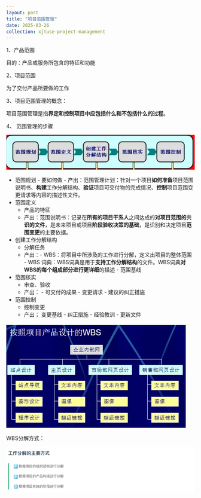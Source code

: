 ```yaml
---
layout: post
title: "项目范围管理"
date: 2025-03-26
collection: xjtuse-project-management
---
```


1、产品范围

目的：产品或服务所包含的特征和功能

2、项目范围

为了交付产品所要做的工作


3、项目范围管理的概念：

项目范围管理是指**界定和控制项目中应包括什么和不包括什么的过程**。


4、
范围管理的步骤

![](/assets/xjtuse-project-management/b22cad894e2745f53b7a5bfe0bd58fd4.webp)


- 范围规划
	  - 要如何做
	  - 产出：范围管理计划：针对一个项目**如何准备**项目范围说明书、**构建**工作分解结构、**验证**项目可交付物的完成情况、**控制**项目范围变更请求等内容的描述性文件。
- 范围定义
	 - 产品的特征
	 - 产出：范围说明书：记录在**所有的项目干系人**之间达成的**对项目范围的共识的文件**，是未来项目或项目**阶段验收决策的基础**，是识别和决定项目**范围变更**的主要依据。
- 创建工作分解结构
	- 分解任务
	- 产出：- WBS：将项目中所涉及的工作进行分解，定义出项目的整体范围
			- WBS 词典：WBS词典是用于**支持工作分解结构**的文件。WBS词典**对WBS的每个组成部分进行更详细**的描述
			- 范围基线
- 范围核实
	 - 审查、验收
	 - 产出： - 可交付的成果
	         -  变更请求
	         - 建议的纠正措施
 - 范围控制
	 - 控制变更
	 - 产出； 变更基线
			 - 纠正措施
			 - 经验教训
			 - 更新文件



![](/assets/xjtuse-project-management/4e5eec6bdec5642c964ea7e41ea076ce.webp)



WBS分解方式：

![](/assets/xjtuse-project-management/9b9cc7dccc265b4010ff39e2e67eb189.webp)


